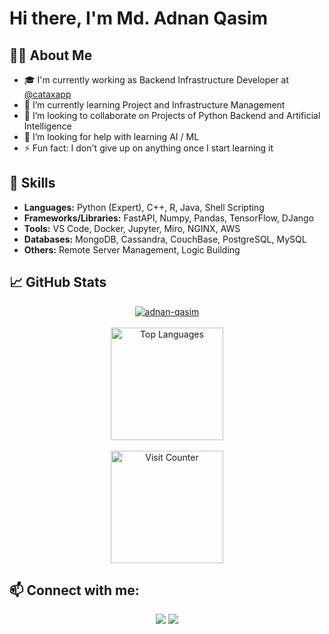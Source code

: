 # Hi there, I'm Md. Adnan Qasim

## 👨‍💻 About Me
- 🎓 I'm currently working as Backend Infrastructure Developer at [@cataxapp](https://github.com/cataxapp)
- 🌱 I’m currently learning Project and Infrastructure Management 
- 👯 I’m looking to collaborate on Projects of Python Backend and Artificial Intelligence 
- 🤔 I’m looking for help with learning AI / ML 
- ⚡ Fun fact: I don't give up on anything once I start learning it 

## 🧮 Skills
- **Languages:** Python (Expert), C++, R, Java, Shell Scripting
- **Frameworks/Libraries:** FastAPI, Numpy, Pandas, TensorFlow, DJango
- **Tools:** VS Code, Docker, Jupyter, Miro, NGINX, AWS
- **Databases:** MongoDB, Cassandra, CouchBase, PostgreSQL, MySQL
- **Others:** Remote Server Management, Logic Building

## 📈 GitHub Stats

<p align="center">
<a href="https://github.com/adnan-qasim">
 <img align="center" src="https://github-readme-streak-stats.herokuapp.com/?user=adnan-qasim&theme=dark" alt="adnan-qasim" /> 
 <br><br>
 <img src="https://github-readme-stats.vercel.app/api/top-langs/?username=adnan-qasim&layout=compact&theme=dark" alt="Top Languages" height="180em"/>
 <br><br>
 <img src="https://visitcount.itsvg.in/api?id=Abhishekkhare77&icon=4&color=4" alt="Visit Counter" height="180em"/>
</a>
</p>

## 📫 Connect with me:
<p align="center">
<a href="https://linkedin.com/in/adnan-qasim"><img src="https://img.shields.io/badge/-LinkedIn-%230077B5.svg?style=for-the-badge&logo=LinkedIn&logoColor=white"/></a>
<a href="mailto:contact@adnan-qasim.me"><img src="https://img.shields.io/badge/-Email-D14836.svg?style=for-the-badge&logo=Gmail&logoColor=white"/></a>
</p>

